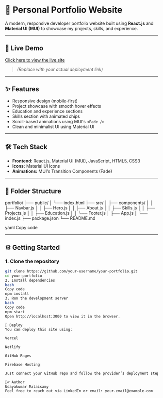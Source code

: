 # 💼 Personal Portfolio Website

A modern, responsive developer portfolio website built using **React.js** and **Material UI (MUI)** to showcase my projects, skills, and experience.

---

## 🚀 Live Demo

[Click here to view the live site](https://your-portfolio-link.com)  
> *(Replace with your actual deployment link)*

---

## ✨ Features

- Responsive design (mobile-first)
- Project showcase with smooth hover effects
- Education and experience sections
- Skills section with animated chips
- Scroll-based animations using MUI's `<Fade />`
- Clean and minimalist UI using Material UI

---

## 🛠 Tech Stack

- **Frontend:** React.js, Material UI (MUI), JavaScript, HTML5, CSS3
- **Icons:** Material UI Icons
- **Animations:** MUI's Transition Components (Fade)

---

## 📁 Folder Structure

portfolio/
├── public/
│ └── index.html
├── src/
│ ├── components/
│ │ ├── Navbar.js
│ │ ├── Hero.js
│ │ ├── About.js
│ │ ├── Skills.js
│ │ ├── Projects.js
│ │ ├── Education.js
│ │ └── Footer.js
│ ├── App.js
│ └── index.js
├── package.json
└── README.md

yaml
Copy code

---

## ⚙️ Getting Started

### 1. Clone the repository

```bash
git clone https://github.com/your-username/your-portfolio.git
cd your-portfolio
2. Install dependencies
bash
Copy code
npm install
3. Run the development server
bash
Copy code
npm start
Open http://localhost:3000 to view it in the browser.

🚀 Deploy
You can deploy this site using:

Vercel

Netlify

GitHub Pages

Firebase Hosting

Just connect your GitHub repo and follow the provider’s deployment steps.

🙋‍♂️ Author
Udayakumar Malaisamy
Feel free to reach out via LinkedIn or email: your-email@example.com

